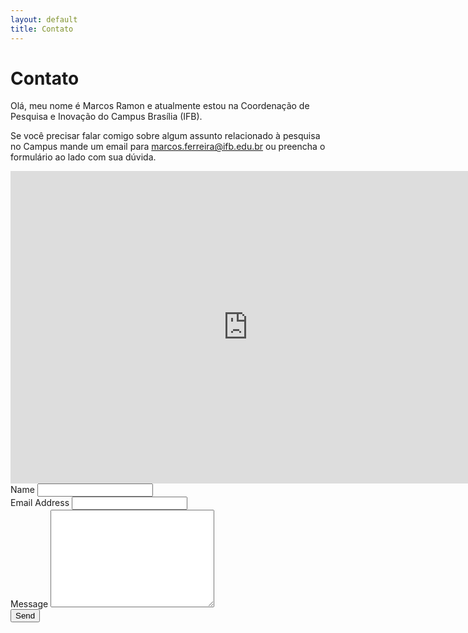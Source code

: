 ```yaml
---
layout: default
title: Contato
---
```


<div id="contact">
  <h1 class="pageTitle">Contato</h1>
  <div class="contactContent">
    <p class="intro">Olá, meu nome é Marcos Ramon e atualmente estou na Coordenação de Pesquisa e Inovação do Campus Brasília (IFB).</p>
    <p>Se você precisar falar comigo sobre algum assunto relacionado à pesquisa no Campus mande um email para <a href="mailto:marcos.ferreira@ifb.edu.br">marcos.ferreira@ifb.edu.br</a> ou preencha o formulário ao lado com sua dúvida.</p>
  </div>
  <iframe src="https://docs.google.com/forms/d/e/1FAIpQLSef05GBRy-PmrcESmCUp36Lmh0Hcs0rb98Uim2N7Dg1We9xKQ/viewform?embedded=true" width="760" height="500" frameborder="0" marginheight="0" marginwidth="0">Carregando…</iframe>
  <form action="http://formspree.io/your@mail.com" method="POST">
    <label for="name">Name</label>
    <input type="text" id="name" name="name" class="full-width"><br>
    <label for="email">Email Address</label>
    <input type="email" id="email" name="_replyto" class="full-width"><br>
    <label for="message">Message</label>
    <textarea name="message" id="message" cols="30" rows="10" class="full-width"></textarea><br>
    <input type="submit" value="Send" class="button">
  </form>
</div>
